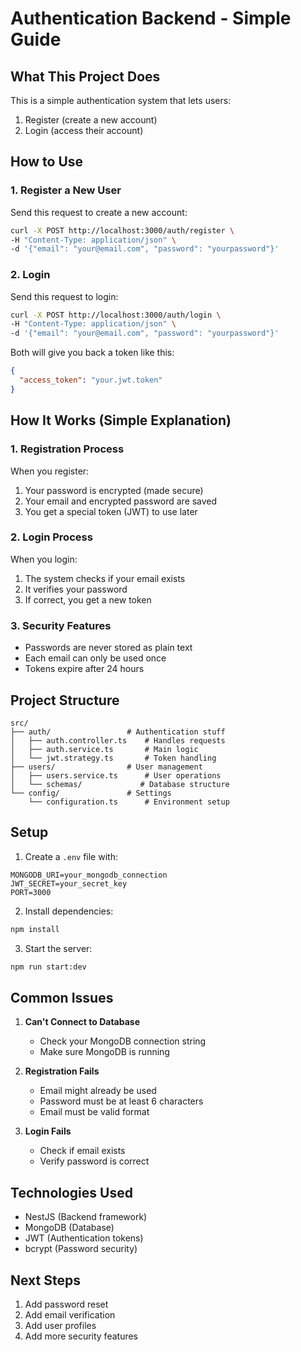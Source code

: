 # Authentication Backend - Simple Guide

## What This Project Does
This is a simple authentication system that lets users:
1. Register (create a new account)
2. Login (access their account)

## How to Use

### 1. Register a New User
Send this request to create a new account:
```bash
curl -X POST http://localhost:3000/auth/register \
-H "Content-Type: application/json" \
-d '{"email": "your@email.com", "password": "yourpassword"}'
```

### 2. Login
Send this request to login:
```bash
curl -X POST http://localhost:3000/auth/login \
-H "Content-Type: application/json" \
-d '{"email": "your@email.com", "password": "yourpassword"}'
```

Both will give you back a token like this:
```json
{
  "access_token": "your.jwt.token"
}
```

## How It Works (Simple Explanation)

### 1. Registration Process
When you register:
1. Your password is encrypted (made secure)
2. Your email and encrypted password are saved
3. You get a special token (JWT) to use later

### 2. Login Process
When you login:
1. The system checks if your email exists
2. It verifies your password
3. If correct, you get a new token

### 3. Security Features
- Passwords are never stored as plain text
- Each email can only be used once
- Tokens expire after 24 hours

## Project Structure

```
src/
├── auth/                 # Authentication stuff
│   ├── auth.controller.ts    # Handles requests
│   ├── auth.service.ts       # Main logic
│   └── jwt.strategy.ts       # Token handling
├── users/                # User management
│   ├── users.service.ts      # User operations
│   └── schemas/             # Database structure
└── config/               # Settings
    └── configuration.ts      # Environment setup
```

## Setup

1. Create a `.env` file with:
```
MONGODB_URI=your_mongodb_connection
JWT_SECRET=your_secret_key
PORT=3000
```

2. Install dependencies:
```bash
npm install
```

3. Start the server:
```bash
npm run start:dev
```

## Common Issues

1. **Can't Connect to Database**
   - Check your MongoDB connection string
   - Make sure MongoDB is running

2. **Registration Fails**
   - Email might already be used
   - Password must be at least 6 characters
   - Email must be valid format

3. **Login Fails**
   - Check if email exists
   - Verify password is correct

## Technologies Used
- NestJS (Backend framework)
- MongoDB (Database)
- JWT (Authentication tokens)
- bcrypt (Password security)

## Next Steps
1. Add password reset
2. Add email verification
3. Add user profiles
4. Add more security features


